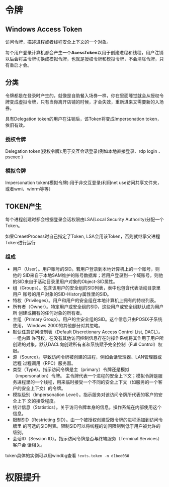 # 令牌

## Windows Access Token

访问令牌，描述进程或者线程安全上下文的一个对象。

每个用户登录计算机都会产生一个**AcessToken**以用于创建进程和线程，用户注销以后会将主令牌切换成模拟令牌，也就是授权令牌和模拟令牌，不会清除令牌，只有重启才会。

## 分类

令牌都是在登录时产生的，就像是自助餐入场券一样，你在里面睡觉就会从授权令牌变成虚拟令牌，只有当你离开店铺的时候，才会失效，重新进来又需要新的入场券。

具有Delegation token的用户在注销后，该Token将变成Impersonation token，依旧有效。

### 授权令牌

Delegation token(授权令牌):用于交互会话登录(例如本地直接登录、rdp login 、psexec )

### 模拟令牌

Impersonation token(模拟令牌):用于非交互登录(利用net use访问共享文件夹，或者wmi、winrm等等）

## TOKEN产生

每个进程创建时都会根据登录会话权限由LSA(Local Security Authority)分配一个Token。

如果CreaetProcess时自己指定了Token, LSA会用该Token，否则就继承父进程Token进行运行

### 组成

- 用户（User）。用户账号的SID。若用户登录到本地计算机上的一个账号，则他的 SID来自于本地SAM维护的账号数据库；若用户登录到一个域账号，则他的SID来自于活动目录里用户对象的Object-SID属性。
- 组（Groups）。包含该用户的安全组的SID列表，表中也包含代表活动目录里用户 账号的用户对象的SID-History属性里的SID。
- 特权（Privileges）。用户和用户的安全组在本地计算机上拥有的特权列表。
- 所有者（Owner）。特定用户或安全组的SID，这些用户或安全组默认成为用户所 创建或拥有的任何对象的所有者。
- 主组（Primary Group）。用户的主安全组的SID。这个信息只由POSIX子系统使用， Windows 2000的其他部分对其忽略。
- 默认任意访问控制表（Default Discretionary Access Control List, DACL）。一组内置 许可权。在没有其他访问控制信息存在时操作系统将其作用于用户所创建的对象。默认DACL向创建所有者和系统赋予完全控制（Full Control）权限。
- 源（Source）。导致访问令牌被创建的进程，例如会话管理器、LAN管理器或远程 过程调用（RPC）服务器。
- 类型（Type）。指示访问令牌是主（primary）令牌还是模拟（impersonation）令牌。 主令牌代表一个进程的安全上下文；模拟令牌是服务进程里的一个线程，用来临时接受一个不同的安全上下文（如服务的一个客户的安全上下文）的令牌。
- 模拟级别（Impersonation Level）。指示服务对该访问令牌所代表的客户的安全上下 文的接受程度。
- 统计信息（Statistics）。关于访问令牌本身的信息。操作系统在内部使用这个信息。
- 限制SID（Restricting SID）。由一个被授权创建受限令牌的进程添加到访问令牌里 的可选的SID列表。限制SID可以将线程的访问限制到低于用户被允许的级别。
- 会话ID（Session ID）。指示访问令牌是否与终端服务（Terminal Services）客户会 话相关。

token具体的实例可以用windbg查看 `!exts.token -n d1bed030`





# 权限提升